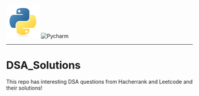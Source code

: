<div >
  <img  src = "https://github.com/devicons/devicon/blob/master/icons/python/python-original.svg" title="Python" alt="Python" width="90" height="90"/>
  <img src ="https://seeklogo.com/images/P/pycharm-logo-51B1427388-seeklogo.com.png" alt="Pycharm" width="90" height="90"/>
  </div>
  
 ---
 
# DSA_Solutions 

This repo has interesting  DSA questions from Hacherrank and Leetcode and their solutions!
